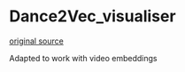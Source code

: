 # Dance2Vec_visualiser

[original source](https://github.com/fedden/umap_tsne_embedding_visualiser)

Adapted to work with video embeddings

